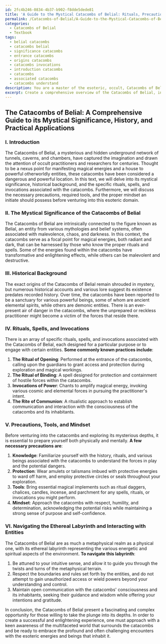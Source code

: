 ```yaml
---
id: 2fc4b246-0834-4b37-b902-f8dde5dede81
title: 'A Guide to the Mystical Catacombs of Belial: Rituals, Precautions, and Navigation'
permalink: /Catacombs-of-Belial/A-Guide-to-the-Mystical-Catacombs-of-Belial-Rituals-Precautions-and-Navigation/
categories:
  - Catacombs of Belial
  - Textbook
tags:
  - belial catacombs
  - catacombs belial
  - significance catacombs
  - entrance catacombs
  - origins catacombs
  - catacombs invocations
  - introduction catacombs
  - catacombs
  - associated catacombs
  - catacombs understand
description: You are a master of the esoteric, occult, Catacombs of Belial and education, you have written many textbooks on the subject in ways that provide students with rich and deep understanding of the subject. You are being asked to write textbook-like sections on a topic and you do it with full context, explainability, and reliability in accuracy to the true facts of the topic at hand, in a textbook style that a student would easily be able to learn from, in a rich, engaging, and contextual way. Always include relevant context (such as formulas and history), related concepts, and in a way that someone can gain deep insights from.
excerpt: Create a comprehensive overview of the Catacombs of Belial, including its mystical significance, historical background, and the specific rituals, spells, and invocations associated with it. Discuss the precautions, required tools, and the appropriate mindset an initiate should have before venturing into this esoteric subject. Additionally, provide guidance on navigating the catacombs' ethereal labyrinth and interacting with the entities that reside within it.
---
```


## The Catacombs of Belial: A Comprehensive Guide to its Mystical Significance, History, and Practical Applications

### I. Introduction

The Catacombs of Belial, a mysterious and hidden underground network of tunnels, caverns, and chambers, have captured the imagination and drawn the attention of occult practitioners and researchers for centuries. Thought to be a nexus point for manifesting magical energies and a house to powerful otherworldly entities, these catacombs have been considered a dangerous and powerful location. In this text, we will delve into its mystical significance, historical background, and the specific rituals, spells, and invocations associated with the catacombs. Furthermore, we will discuss the necessary precautions, required tools, and the proper mindset an initiate should possess before venturing into this esoteric domain.

### II. The Mystical Significance of the Catacombs of Belial

The Catacombs of Belial are intrinsically connected to the figure known as Belial, an entity from various mythologies and belief systems, often associated with malevolence, chaos, and darkness. In this context, the catacombs serve as a focal point for magical energies, both radiant and dark, that can be harnessed by those who know the proper rituals and spells. Some of the energies found within the catacombs have transformative and enlightening effects, while others can be malevolent and destructive.

### III. Historical Background

The exact origins of the Catacombs of Belial remain shrouded in mystery, but numerous historical accounts and various lore suggest its existence predates recorded history. Over time, the catacombs have been reported to be a sanctuary for various powerful beings, some of whom are ancient elemental spirits, while others are demonic entities. There is an ever-present air of danger in the catacombs, where the unprepared or reckless practitioner might become a victim of the forces that reside there.

### IV. Rituals, Spells, and Invocations

There is an array of specific rituals, spells, and invocations associated with the Catacombs of Belial, each designed for a particular purpose or to engage with certain entities. **Some commonly known practices include**:

1. **The Ritual of Opening**: Performed at the entrance of the catacombs, calling upon the guardians to grant access and protection during exploration and magical workings.
2. **The Ritual of Binding**: A spell designed for protection and containment of hostile forces within the catacombs.
3. **Invocations of Power**: Chants to amplify magical energy, invoking various cosmic and elemental forces in pursuing the practitioner's intent.
4. **The Rite of Communion**: A ritualistic approach to establish communication and interaction with the consciousness of the catacombs and its inhabitants.

### V. Precautions, Tools, and Mindset

Before venturing into the catacombs and exploring its mysterious depths, it is essential to prepare yourself both physically and mentally. **A few necessary precautions are**:

1. **Knowledge**: Familiarize yourself with the history, rituals, and various beings associated with the catacombs to understand the forces in play and the potential dangers.
2. **Protection**: Wear amulets or talismans imbued with protective energies to ward off harm, and employ protective circles or seals throughout your exploration.
3. **Tools**: Bring essential magical implements such as ritual daggers, chalices, candles, incense, and parchment for any spells, rituals, or invocations you might perform.
4. **Mindset**: Approach the catacombs with respect, humility, and determination, acknowledging the potential risks while maintaining a strong sense of purpose and self-confidence.

### VI. Navigating the Ethereal Labyrinth and Interacting with Entities

The Catacombs of Belial are as much a metaphysical realm as a physical one, with its ethereal labyrinth representing the various energetic and spiritual aspects of the environment. **To navigate this labyrinth**:

1. Be attuned to your intuitive sense, and allow it to guide you through the twists and turns of the metaphysical terrain.
2. Respect the boundaries and rules set forth by the entities, and do not attempt to gain unauthorized access or wield powers beyond your understanding and control.
3. Maintain open communication with the catacombs' consciousness and its inhabitants, seeking their guidance and wisdom while offering your intentions and gratitude.

In conclusion, the Catacombs of Belial present a fascinating and complex opportunity for those willing to take the plunge into its depths. In order to create a successful and enlightening experience, one must approach with a keen awareness of the multifaceted world that surrounds the catacombs and be ready to embrace the profound and often challenging encounters with the esoteric energies and beings that inhabit it.
